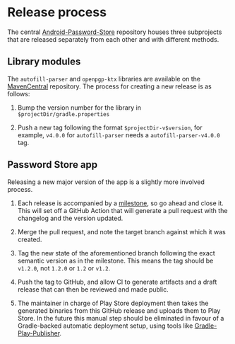 # Release process

The central [Android-Password-Store] repository houses three subprojects that are released separately from each other and with different methods.

## Library modules

The `autofill-parser` and `openpgp-ktx` libraries are available on the [MavenCentral] repository. The process for creating a new release is as follows:

1. Bump the version number for the library in `$projectDir/gradle.properties`

2. Push a new tag following the format `$projectDir-v$version`, for example, `v4.0.0` for `autofill-parser` needs a `autofill-parser-v4.0.0` tag.

## Password Store app

Releasing a new major version of the app is a slightly more involved process.

1. Each release is accompanied by a [milestone], so go ahead and close it. This will set off a GitHub Action that will generate a pull request with the changelog and the version updated.

2. Merge the pull request, and note the target branch against which it was created.

3. Tag the new state of the aforementioned branch following the exact semantic version as in the milestone. This means the tag should be `v1.2.0`, not `1.2.0` or `1.2` or `v1.2`.

4. Push the tag to GitHub, and allow CI to generate artifacts and a draft release that can then be reviewed and made public.

5. The maintainer in charge of Play Store deployment then takes the generated binaries from this GitHub release and uploads them to Play Store. In the future this manual step should be eliminated in favour of a Gradle-backed automatic deployment setup, using tools like [Gradle-Play-Publisher].

[android-password-store]: https://github.com/android-password-store/Android-Password-Store
[mavencentral]: https://search.maven.org/search?q=g:%22com.github.android-password-store%22
[gradle-play-publisher]: https://github.com/Triple-T/gradle-play-publisher
[milestone]: https://github.com/android-password-store/Android-Password-Store/milestones
